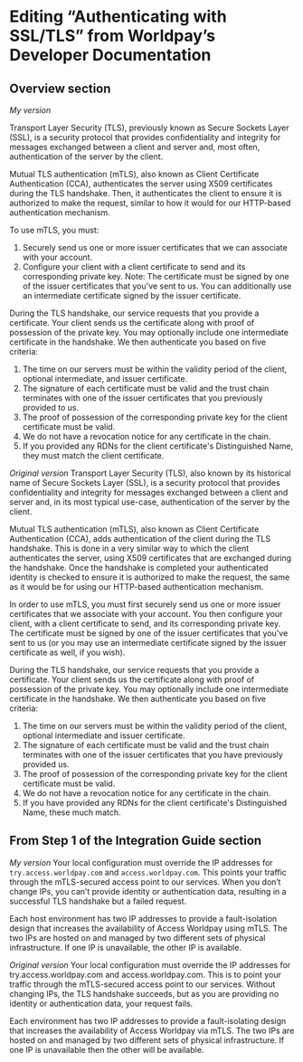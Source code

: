 # Editing “Authenticating with SSL/TLS” from Worldpay’s Developer Documentation

## Overview section

*My version*

Transport Layer Security (TLS), previously known as Secure Sockets Layer (SSL), is a security protocol that provides confidentiality and integrity for messages exchanged between a client and server and, most often, authentication of the server by the client.

Mutual TLS authentication (mTLS), also known as Client Certificate Authentication (CCA), authenticates the server using X509 certificates during the TLS handshake. Then, it authenticates the client to ensure it is authorized to make the request, similar to how it would for our HTTP-based authentication mechanism.

To use mTLS, you must:
1. Securely send us one or more issuer certificates that we can associate with your account. 
2. Configure your client with a client certificate to send and its corresponding private key. 
Note: The certificate must be signed by one of the issuer certificates that you've sent to us. You can additionally use an intermediate certificate signed by the issuer certificate.

During the TLS handshake, our service requests that you provide a certificate. Your client sends us the certificate along with proof of possession of the private key. You may optionally include one intermediate certificate in the handshake. We then authenticate you based on five criteria:
1. The time on our servers must be within the validity period of the client, optional intermediate, and issuer certificate.
2. The signature of each certificate must be valid and the trust chain terminates with one of the issuer certificates that you previously provided to us.
3. The proof of possession of the corresponding private key for the client certificate must be valid.
4. We do not have a revocation notice for any certificate in the chain.
5. If you provided any RDNs for the client certificate's Distinguished Name, they must match the client certificate. 

*Original version*
Transport Layer Security (TLS), also known by its historical name of Secure Sockets Layer (SSL), is a security protocol that provides confidentiality and integrity for messages exchanged between a client and server and, in its most typical use-case, authentication of the server by the client.

Mutual TLS authentication (mTLS), also known as Client Certificate Authentication (CCA), adds authentication of the client during the TLS handshake. This is done in a very similar way to which the client authenticates the server, using X509 certificates that are exchanged during the handshake. Once the handshake is completed your authenticated identity is checked to ensure it is authorized to make the request, the same as it would be for using our HTTP-based authentication mechanism.

In order to use mTLS, you must first securely send us one or more issuer certificates that we associate with your account. You then configure your client, with a client certificate to send, and its corresponding private key. The certificate must be signed by one of the issuer certificates that you've sent to us (or you may use an intermediate certificate signed by the issuer certificate as well, if you wish).

During the TLS handshake, our service requests that you provide a certificate. Your client sends us the certificate along with proof of possession of the private key. You may optionally include one intermediate certificate in the handshake. We then authenticate you based on five criteria:
1. The time on our servers must be within the validity period of the client, optional intermediate and issuer certificate.
2. The signature of each certificate must be valid and the trust chain terminates with one of the issuer certificates that you have previously provided us.
3. The proof of possession of the corresponding private key for the client certificate must be valid.
4. We do not have a revocation notice for any certificate in the chain.
5. If you have provided any RDNs for the client certificate's Distinguished Name, these much match.

## From Step 1 of the Integration Guide section
*My version*
Your local configuration must override the IP addresses for `try.access.worldpay.com` and `access.worldpay.com`. This points your traffic through the mTLS-secured access point to our services. When you don’t change IPs, you can’t provide identity or authentication data, resulting in a successful TLS handshake but a failed request.

Each host environment has two IP addresses to provide a fault-isolation design that increases the availability of Access Worldpay using mTLS. The two IPs are hosted on and managed by two different sets of physical infrastructure. If one IP is unavailable, the other IP is available.

*Original version*
Your local configuration must override the IP addresses for try.access.worldpay.com and access.worldpay.com. This is to point your traffic through the mTLS-secured access point to our services. Without changing IPs, the TLS handshake succeeds, but as you are providing no identity or authentication data, your request fails.

Each environment has two IP addresses to provide a fault-isolating design that increases the availability of Access Worldpay via mTLS. The two IPs are hosted on and managed by two different sets of physical infrastructure. If one IP is unavailable then the other will be available.

